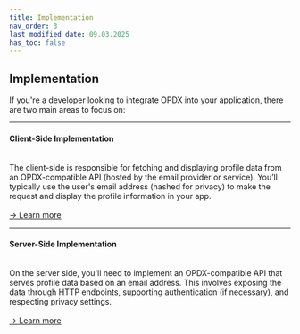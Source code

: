 ```yaml
---
title: Implementation
nav_order: 3
last_modified_date: 09.03.2025
has_toc: false
---
```


## Implementation

If you're a developer looking to integrate OPDX into your application, there are two main areas to focus on:

---

#### Client-Side Implementation
\
The client-side is responsible for fetching and displaying profile data from an OPDX-compatible API (hosted by the email provider or service). You’ll typically use the user's email address (hashed for privacy) to make the request and display the profile information in your app.\
\
[→ Learn more](/docs/implementation/client)

---

#### Server-Side Implementation
\
On the server side, you'll need to implement an OPDX-compatible API that serves profile data based on an email address. This involves exposing the data through HTTP endpoints, supporting authentication (if necessary), and respecting privacy settings.\
\
[→ Learn more](/docs/implementation/server)